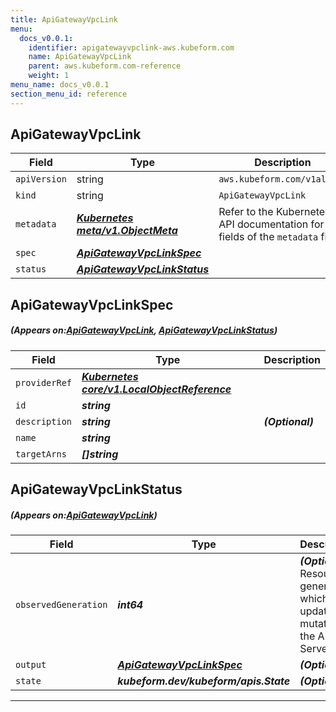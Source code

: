 ```yaml
---
title: ApiGatewayVpcLink
menu:
  docs_v0.0.1:
    identifier: apigatewayvpclink-aws.kubeform.com
    name: ApiGatewayVpcLink
    parent: aws.kubeform.com-reference
    weight: 1
menu_name: docs_v0.0.1
section_menu_id: reference
---
```


## ApiGatewayVpcLink
| Field | Type | Description |
| ------ | ----- | ----------- |
| `apiVersion` | string | `aws.kubeform.com/v1alpha1` |
|    `kind` | string | `ApiGatewayVpcLink` |
| `metadata` | ***[Kubernetes meta/v1.ObjectMeta](https://kubernetes.io/docs/reference/generated/kubernetes-api/v1.13/#objectmeta-v1-meta)***|Refer to the Kubernetes API documentation for the fields of the `metadata` field.|
| `spec` | ***[ApiGatewayVpcLinkSpec](#ApiGatewayVpcLinkSpec)***||
| `status` | ***[ApiGatewayVpcLinkStatus](#ApiGatewayVpcLinkStatus)***||
## ApiGatewayVpcLinkSpec
##### (Appears on:[ApiGatewayVpcLink](#ApiGatewayVpcLink), [ApiGatewayVpcLinkStatus](#ApiGatewayVpcLinkStatus))
| Field | Type | Description |
| ------ | ----- | ----------- |
| `providerRef` | ***[Kubernetes core/v1.LocalObjectReference](https://kubernetes.io/docs/reference/generated/kubernetes-api/v1.13/#localobjectreference-v1-core)***||
| `id` | ***string***||
| `description` | ***string***| ***(Optional)*** |
| `name` | ***string***||
| `targetArns` | ***[]string***||
## ApiGatewayVpcLinkStatus
##### (Appears on:[ApiGatewayVpcLink](#ApiGatewayVpcLink))
| Field | Type | Description |
| ------ | ----- | ----------- |
| `observedGeneration` | ***int64***| ***(Optional)*** Resource generation, which is updated on mutation by the API Server.|
| `output` | ***[ApiGatewayVpcLinkSpec](#ApiGatewayVpcLinkSpec)***| ***(Optional)*** |
| `state` | ***kubeform.dev/kubeform/apis.State***| ***(Optional)*** |
---
